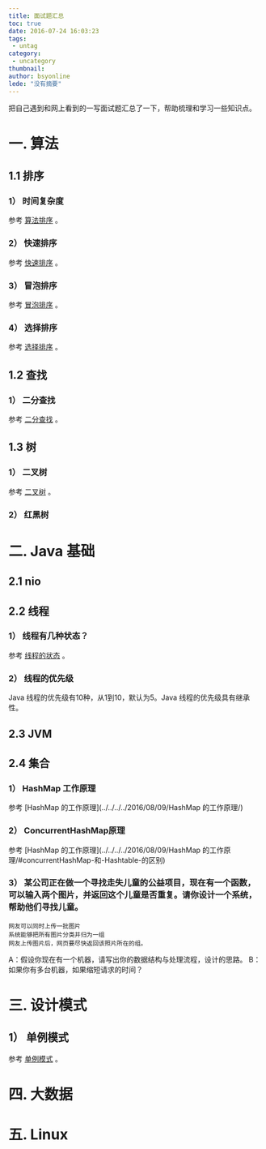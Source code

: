 ```yaml
---
title: 面试题汇总
toc: true
date: 2016-07-24 16:03:23
tags:
 - untag
category: 
 - uncategory
thumbnail: 
author: bsyonline
lede: "没有摘要"
---
```


把自己遇到和网上看到的一写面试题汇总了一下，帮助梳理和学习一些知识点。

# 一. 算法
## 1.1 排序
### 1） 时间复杂度
参考 [算法排序](../../../../2016/07/16/排序算法/) 。
### 2） 快速排序
参考 [快速排序](../../../../2016/07/16/快速排序/) 。
### 3） 冒泡排序
参考 [冒泡排序](../../../../2016/07/16/冒泡排序/) 。
### 4） 选择排序
参考 [选择排序](../../../../2016/07/16/选择排序/) 。

## 1.2 查找
### 1） 二分查找
参考 [二分查找](../../../../2016/07/16/二分查找/) 。



## 1.3 树
### 1） 二叉树
参考 [二叉树](../../../../2016/07/16/二叉树/) 。
### 2） 红黑树

# 二. Java 基础
## 2.1 nio

## 2.2 线程
### 1） 线程有几种状态？
参考 [线程的状态](../../../../2016/07/24/线程的状态/) 。

### 2） 线程的优先级
Java 线程的优先级有10种，从1到10，默认为5。Java 线程的优先级具有继承性。


## 2.3 JVM

## 2.4 集合
### 1） HashMap 工作原理
参考 [HashMap 的工作原理](../../../../2016/08/09/HashMap 的工作原理/)

### 2） ConcurrentHashMap原理
参考 [HashMap 的工作原理](../../../../2016/08/09/HashMap 的工作原理/#concurrentHashMap-和-Hashtable-的区别)
### 3） 某公司正在做一个寻找走失儿童的公益项目，现在有一个函数，可以输入两个图片，并返回这个儿童是否重复。请你设计一个系统，帮助他们寻找儿童。

    网友可以同时上传一批图片
    系统能够把所有图片分类并归为一组
    网友上传图片后，网页要尽快返回该照片所在的组。

A：假设你现在有一个机器，请写出你的数据结构与处理流程，设计的思路。
B：如果你有多台机器，如果缩短请求的时间？

# 三. 设计模式
## 1） 单例模式
参考 [单例模式](../../../../2016/08/02/单例模式/) 。

# 四. 大数据

# 五. Linux
